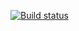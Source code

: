 [![Build status](https://ci.appveyor.com/api/projects/status/bdy8k91eb3h95agy?svg=true)](https://ci.appveyor.com/project/ShaNS8D/rhj-6-2)


